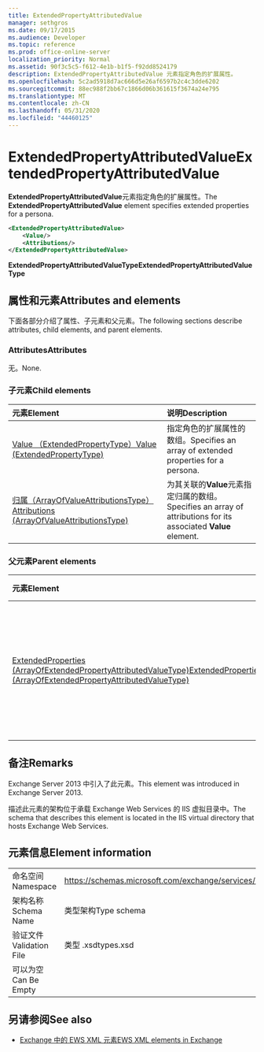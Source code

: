 ```yaml
---
title: ExtendedPropertyAttributedValue
manager: sethgros
ms.date: 09/17/2015
ms.audience: Developer
ms.topic: reference
ms.prod: office-online-server
localization_priority: Normal
ms.assetid: 90f3c5c5-f612-4e1b-b1f5-f92dd8524179
description: ExtendedPropertyAttributedValue 元素指定角色的扩展属性。
ms.openlocfilehash: 5c2ad5918d7ac666d5e26af6597b2c4c3dde6202
ms.sourcegitcommit: 88ec988f2bb67c1866d06b361615f3674a24e795
ms.translationtype: MT
ms.contentlocale: zh-CN
ms.lasthandoff: 05/31/2020
ms.locfileid: "44460125"
---
```

# <a name="extendedpropertyattributedvalue"></a><span data-ttu-id="638cf-103">ExtendedPropertyAttributedValue</span><span class="sxs-lookup"><span data-stu-id="638cf-103">ExtendedPropertyAttributedValue</span></span>

<span data-ttu-id="638cf-104">**ExtendedPropertyAttributedValue**元素指定角色的扩展属性。</span><span class="sxs-lookup"><span data-stu-id="638cf-104">The **ExtendedPropertyAttributedValue** element specifies extended properties for a persona.</span></span> 
  
```XML
<ExtendedPropertyAttributedValue>
    <Value/>
    <Attributions/>
</ExtendedPropertyAttributedValue>
```

 <span data-ttu-id="638cf-105">**ExtendedPropertyAttributedValueType**</span><span class="sxs-lookup"><span data-stu-id="638cf-105">**ExtendedPropertyAttributedValueType**</span></span>
## <a name="attributes-and-elements"></a><span data-ttu-id="638cf-106">属性和元素</span><span class="sxs-lookup"><span data-stu-id="638cf-106">Attributes and elements</span></span>

<span data-ttu-id="638cf-107">下面各部分介绍了属性、子元素和父元素。</span><span class="sxs-lookup"><span data-stu-id="638cf-107">The following sections describe attributes, child elements, and parent elements.</span></span>
  
### <a name="attributes"></a><span data-ttu-id="638cf-108">Attributes</span><span class="sxs-lookup"><span data-stu-id="638cf-108">Attributes</span></span>

<span data-ttu-id="638cf-109">无。</span><span class="sxs-lookup"><span data-stu-id="638cf-109">None.</span></span>
  
### <a name="child-elements"></a><span data-ttu-id="638cf-110">子元素</span><span class="sxs-lookup"><span data-stu-id="638cf-110">Child elements</span></span>

|<span data-ttu-id="638cf-111">**元素**</span><span class="sxs-lookup"><span data-stu-id="638cf-111">**Element**</span></span>|<span data-ttu-id="638cf-112">**说明**</span><span class="sxs-lookup"><span data-stu-id="638cf-112">**Description**</span></span>|
|:-----|:-----|
|[<span data-ttu-id="638cf-113">Value （ExtendedPropertyType）</span><span class="sxs-lookup"><span data-stu-id="638cf-113">Value (ExtendedPropertyType)</span></span>](value-extendedpropertytype.md) <br/> |<span data-ttu-id="638cf-114">指定角色的扩展属性的数组。</span><span class="sxs-lookup"><span data-stu-id="638cf-114">Specifies an array of extended properties for a persona.</span></span>  <br/> |
|[<span data-ttu-id="638cf-115">归属（ArrayOfValueAttributionsType）</span><span class="sxs-lookup"><span data-stu-id="638cf-115">Attributions (ArrayOfValueAttributionsType)</span></span>](attributions-arrayofvalueattributionstype.md) <br/> |<span data-ttu-id="638cf-116">为其关联的**Value**元素指定归属的数组。</span><span class="sxs-lookup"><span data-stu-id="638cf-116">Specifies an array of attributions for its associated **Value** element.</span></span>  <br/> |
   
### <a name="parent-elements"></a><span data-ttu-id="638cf-117">父元素</span><span class="sxs-lookup"><span data-stu-id="638cf-117">Parent elements</span></span>

|<span data-ttu-id="638cf-118">**元素**</span><span class="sxs-lookup"><span data-stu-id="638cf-118">**Element**</span></span>|<span data-ttu-id="638cf-119">**说明**</span><span class="sxs-lookup"><span data-stu-id="638cf-119">**Description**</span></span>|
|:-----|:-----|
|[<span data-ttu-id="638cf-120">ExtendedProperties (ArrayOfExtendedPropertyAttributedValueType)</span><span class="sxs-lookup"><span data-stu-id="638cf-120">ExtendedProperties (ArrayOfExtendedPropertyAttributedValueType)</span></span>](extendedproperties-arrayofextendedpropertyattributedvaluetype.md) <br/> |<span data-ttu-id="638cf-121">包含用于统一联系人存储操作的扩展属性。</span><span class="sxs-lookup"><span data-stu-id="638cf-121">Contains the extended properties used for Unified Contact Store operations.</span></span>  <br/> |
   
## <a name="remarks"></a><span data-ttu-id="638cf-122">备注</span><span class="sxs-lookup"><span data-stu-id="638cf-122">Remarks</span></span>

<span data-ttu-id="638cf-123">Exchange Server 2013 中引入了此元素。</span><span class="sxs-lookup"><span data-stu-id="638cf-123">This element was introduced in Exchange Server 2013.</span></span>
  
<span data-ttu-id="638cf-124">描述此元素的架构位于承载 Exchange Web Services 的 IIS 虚拟目录中。</span><span class="sxs-lookup"><span data-stu-id="638cf-124">The schema that describes this element is located in the IIS virtual directory that hosts Exchange Web Services.</span></span>
  
## <a name="element-information"></a><span data-ttu-id="638cf-125">元素信息</span><span class="sxs-lookup"><span data-stu-id="638cf-125">Element information</span></span>

|||
|:-----|:-----|
|<span data-ttu-id="638cf-126">命名空间</span><span class="sxs-lookup"><span data-stu-id="638cf-126">Namespace</span></span>  <br/> |https://schemas.microsoft.com/exchange/services/2006/types  <br/> |
|<span data-ttu-id="638cf-127">架构名称</span><span class="sxs-lookup"><span data-stu-id="638cf-127">Schema Name</span></span>  <br/> |<span data-ttu-id="638cf-128">类型架构</span><span class="sxs-lookup"><span data-stu-id="638cf-128">Type schema</span></span>  <br/> |
|<span data-ttu-id="638cf-129">验证文件</span><span class="sxs-lookup"><span data-stu-id="638cf-129">Validation File</span></span>  <br/> |<span data-ttu-id="638cf-130">类型 .xsd</span><span class="sxs-lookup"><span data-stu-id="638cf-130">types.xsd</span></span>  <br/> |
|<span data-ttu-id="638cf-131">可以为空</span><span class="sxs-lookup"><span data-stu-id="638cf-131">Can Be Empty</span></span>  <br/> ||
   
## <a name="see-also"></a><span data-ttu-id="638cf-132">另请参阅</span><span class="sxs-lookup"><span data-stu-id="638cf-132">See also</span></span>



- [<span data-ttu-id="638cf-133">Exchange 中的 EWS XML 元素</span><span class="sxs-lookup"><span data-stu-id="638cf-133">EWS XML elements in Exchange</span></span>](ews-xml-elements-in-exchange.md)


